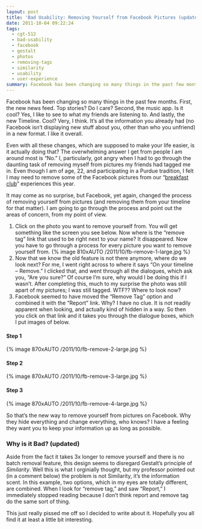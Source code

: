 ```yaml
---
layout: post
title: 'Bad Usability: Removing Yourself from Facebook Pictures (updated)'
date: 2011-10-04 09:22:24
tags:
  - cgt-512
  - bad-usability
  - facebook
  - gestalt
  - photos
  - removing-tags
  - similarity
  - usability
  - user-experience
summary: Facebook has been changing so many things in the past few months. First, the new news feed. Top stories? Do I care? Second, the music app. Is it cool? Yes, I like to see to what my friends are listening to. And lastly, the new Timeline
---
```


Facebook has been changing so many things in the past few months. First, the new news feed. Top stories? Do I care? Second, the music app. Is it cool? Yes, I like to see to what my friends are listening to. And lastly, the new Timeline. Cool? Very, I think. It’s all the information you already had (no Facebook isn’t displaying new stuff about you, other than who you unfriend) in a new format. I like it overall.

Even with all these changes, which are supposed to make your life easier, is it actually doing that? The overwhelming answer I get from people I am around most is “No.” I, particularly, got angry when I had to go through the daunting task of removing myself from pictures my friends had tagged me in. Even though I am of age, 22, and participating in a Purdue tradition, I felt I may need to remove some of the Facebook pictures from our “[breakfast club][1]” experiences this year.

It may come as no surprise, but Facebook, yet again, changed the process of removing yourself from pictures (and removing them from your timeline for that matter). I am going to go through the process and point out the areas of concern, from my point of view.

  1. Click on the photo you want to remove yourself from. You will get something like the screen you see below. Now where is the “remove tag” link that used to be right next to your name? It disappeared. Now you have to go through a process for every picture you want to remove yourself from. {% image 810xAUTO  /2011/10/fb-remove-1-large.jpg %}
  2. Now that we know the old feature is not there anymore, where do we look next? For me, I went right across to where it says “On your timeline – Remove.” I clicked that, and went through all the dialogues, which ask you, “Are you sure?” Of course I’m sure, why would I be doing this if I wasn’t. After completing this, much to my surprise the photo was still apart of my pictures; I was still tagged. WTF?? Where to look now?
  3. Facebook seemed to have moved the “Remove Tag” option and combined it with the “Report” link. Why? I have no clue. It is not readily apparent when looking, and actually kind of hidden in a way. So then you click on that link and it takes you through the dialogue boxes, which I put images of below.

#### Step 1
{% image 870xAUTO /2011/10/fb-remove-2-large.jpg %}
#### Step 2
{% image 870xAUTO /2011/10/fb-remove-3-large.jpg %}
#### Step 3
{% image 870xAUTO /2011/10/fb-remove-4-large.jpg %}

So that’s the new way to remove yourself from pictures on Facebook. Why they hide everything and change everything, who knows? I have a feeling they want you to keep your information up as long as possible.

### Why is it Bad? (updated)

Aside from the fact it takes 3x longer to remove yourself and there is no batch removal feature, this design seems to disregard Gestalt’s principle of _Similarity_. Well this is what I orginially thought, but my professor pointed out (in a comment below) the problem is not Similarity, it’s the information scent. In this example, two options, which in my eyes are totally different, are combined. When I look for “remove tag,” and saw “Report,” I immediately stopped reading because I don’t think report and remove tag do the same sort of thing.

This just really pissed me off so I decided to write about it. Hopefully you all find it at least a little bit interesting.

   [1]: http://www.urbandictionary.com/define.php?term=Breakfast%20Club
